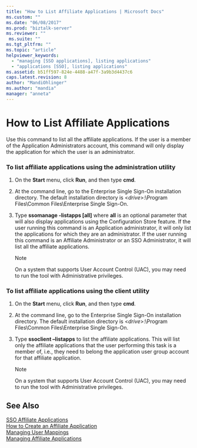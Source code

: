 ```yaml
---
title: "How to List Affiliate Applications | Microsoft Docs"
ms.custom: ""
ms.date: "06/08/2017"
ms.prod: "biztalk-server"
ms.reviewer: ""
 ms.suite: ""
ms.tgt_pltfrm: ""
ms.topic: "article"
helpviewer_keywords: 
  - "managing [SSO applications], listing applications"
  - "applications [SSO], listing applications"
ms.assetid: b51ff597-824e-4488-a47f-3a9b3d4437c6
caps.latest.revision: 8
author: "MandiOhlinger"
ms.author: "mandia"
manager: "anneta"
---
```

# How to List Affiliate Applications
Use this command to list all the affiliate applications. If the user is a member of the Application Administrators account, this command will only display the application for which the user is an administrator.  
  
### To list affiliate applications using the administration utility  
  
1.  On the **Start** menu, click **Run**, and then type **cmd**.  
  
2.  At the command line, go to the Enterprise Single Sign-On installation directory. The default installation directory is \<*drive*>:\Program Files\Common Files\Enterprise Single Sign-On.  
  
3.  Type **ssomanage -listapps [all]** where **all** is an optional parameter that will also display applications using the Configuration Store feature. If the user running this command is an Application administrator, it will only list the applications for which they are an administrator. If the user running this command is an Affiliate Administrator or an SSO Administrator, it will list all the affiliate applications.  
  
    > [!NOTE]
    >  On a system that supports User Account Control (UAC), you may need to run the tool with Administrative privileges.  
  
### To list affiliate applications using the client utility  
  
1.  On the **Start** menu, click **Run**, and then type **cmd**.  
  
2.  At the command line, go to the Enterprise Single Sign-On installation directory. The default installation directory is \<*drive*>:\Program Files\Common Files\Enterprise Single Sign-On.  
  
3.  Type **ssoclient –listapps** to list the affiliate applications. This will list only the affiliate applications that the user performing this task is a member of, i.e., they need to belong the application user group account for that affiliate application.  
  
    > [!NOTE]
    >  On a system that supports User Account Control (UAC), you may need to run the tool with Administrative privileges.  
  
## See Also  
 [SSO Affiliate Applications](../core/sso-affiliate-applications.md)   
 [How to Create an Affiliate Application](../core/how-to-create-an-affiliate-application.md)   
 [Managing User Mappings](../core/managing-user-mappings.md)   
 [Managing Affiliate Applications](../core/managing-affiliate-applications.md)